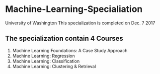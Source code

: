 # Machine-Learning-Specialiation
University of Washington
This specialization is completed on Dec. 7 2017

## The specialization contain 4 Courses

1. Machine Learning Foundations: A Case Study Approach
2. Machine Learning: Regression
3. Machine Learning: Classification
4. Machine Learning: Clustering & Retrieval
